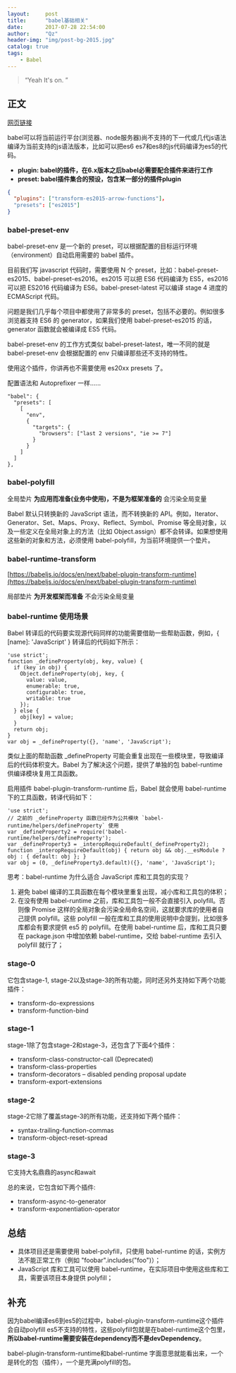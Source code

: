 ```yaml
---
layout:     post
title:      "babel基础相关"
date:       2017-07-28 22:54:00
author:     "Qz"
header-img: "img/post-bg-2015.jpg"
catalog: true
tags:
    - Babel
---
```


> “Yeah It's on. ”


## 正文


[网页链接](https://segmentfault.com/p/1210000008466178)



babel可以将当前运行平台(浏览器、node服务器)尚不支持的下一代或几代js语法编译为当前支持的js语法版本，比如可以把es6 es7和es8的js代码编译为es5的代码。



* **plugin: babel的插件，在6.x版本之后babel必需要配合插件来进行工作**
* **preset: babel插件集合的预设，包含某一部分的插件plugin**



```json
{
  "plugins": ["transform-es2015-arrow-functions"]，
  "presets": ["es2015"]
}
```











### babel-preset-env


babel-preset-env 是一个新的 preset，可以根据配置的目标运行环境（environment）自动启用需要的 babel 插件。

目前我们写 javascript 代码时，需要使用 N 个 preset，比如：babel-preset-es2015、babel-preset-es2016。es2015 可以把 ES6 代码编译为 ES5，es2016 可以把 ES2016 代码编译为 ES6。babel-preset-latest 可以编译 stage 4 进度的 ECMAScript 代码。

问题是我们几乎每个项目中都使用了非常多的 preset，包括不必要的。例如很多浏览器支持 ES6 的 generator，如果我们使用 babel-preset-es2015 的话，generator 函数就会被编译成 ES5 代码。

babel-preset-env 的工作方式类似 babel-preset-latest，唯一不同的就是 babel-preset-env 会根据配置的 env 只编译那些还不支持的特性。

使用这个插件，你讲再也不需要使用 es20xx presets 了。

配置语法和 Autoprefixer 一样......


```
"babel": {
  "presets": [
    [
      "env",
      {
        "targets": {
          "browsers": ["last 2 versions", "ie >= 7"]
        }
      }
    ]
  ]
},
```





### babel-polyfill
全局垫片
**为应用而准备(业务中使用)，不是为框架准备的**
会污染全局变量

Babel 默认只转换新的 JavaScript 语法，而不转换新的 API。例如，Iterator、Generator、Set、Maps、Proxy、Reflect、Symbol、Promise 等全局对象，以及一些定义在全局对象上的方法（比如 Object.assign）都不会转译。如果想使用这些新的对象和方法，必须使用 babel-polyfill，为当前环境提供一个垫片。


### babel-runtime-transform

[https://babeljs.io/docs/en/next/babel-plugin-transform-runtime](https://babeljs.io/docs/en/next/babel-plugin-transform-runtime)


局部垫片
**为开发框架而准备**
不会污染全局变量


### babel-runtime 使用场景
Babel 转译后的代码要实现源代码同样的功能需要借助一些帮助函数，例如，{ [name]: 'JavaScript' } 转译后的代码如下所示：
```
'use strict';
function _defineProperty(obj, key, value) {
  if (key in obj) {
    Object.defineProperty(obj, key, {
      value: value,
      enumerable: true,
      configurable: true,
      writable: true
    });
  } else {
    obj[key] = value;
  }
  return obj;
}
var obj = _defineProperty({}, 'name', 'JavaScript');
```

类似上面的帮助函数 _defineProperty 可能会重复出现在一些模块里，导致编译后的代码体积变大。Babel 为了解决这个问题，提供了单独的包 babel-runtime 供编译模块复用工具函数。

启用插件 babel-plugin-transform-runtime 后，Babel 就会使用 babel-runtime 下的工具函数，转译代码如下：
```
'use strict';
// 之前的 _defineProperty 函数已经作为公共模块 `babel-runtime/helpers/defineProperty` 使用
var _defineProperty2 = require('babel-runtime/helpers/defineProperty');
var _defineProperty3 = _interopRequireDefault(_defineProperty2);
function _interopRequireDefault(obj) { return obj && obj.__esModule ? obj : { default: obj }; }
var obj = (0, _defineProperty3.default)({}, 'name', 'JavaScript');
```

思考：babel-runtime 为什么适合 JavaScript 库和工具包的实现？
1. 避免 babel 编译的工具函数在每个模块里重复出现，减小库和工具包的体积；
2. 在没有使用 babel-runtime 之前，库和工具包一般不会直接引入 polyfill。否则像 Promise 这样的全局对象会污染全局命名空间，这就要求库的使用者自己提供 polyfill。这些 polyfill 一般在库和工具的使用说明中会提到，比如很多库都会有要求提供 es5 的 polyfill。在使用 babel-runtime 后，库和工具只要在 package.json 中增加依赖 babel-runtime，交给 babel-runtime 去引入 polyfill 就行了；



### stage-0


它包含stage-1, stage-2以及stage-3的所有功能，同时还另外支持如下两个功能插件：

* transform-do-expressions
* transform-function-bind


### stage-1
stage-1除了包含stage-2和stage-3，还包含了下面4个插件：


* transform-class-constructor-call (Deprecated)
* transform-class-properties
* transform-decorators – disabled pending proposal update
* transform-export-extensions



### stage-2

stage-2它除了覆盖stage-3的所有功能，还支持如下两个插件：

* syntax-trailing-function-commas
* transform-object-reset-spread


### stage-3
它支持大名鼎鼎的async和await


总的来说，它包含如下两个插件:

* transform-async-to-generator
* transform-exponentiation-operator






## 总结
* 具体项目还是需要使用 babel-polyfill，只使用 babel-runtime 的话，实例方法不能正常工作（例如 "foobar".includes("foo")）；
* JavaScript 库和工具可以使用 babel-runtime，在实际项目中使用这些库和工具，需要该项目本身提供 polyfill；





## 补充
因为babel编译es6到es5的过程中，babel-plugin-transform-runtime这个插件会自动polyfill es5不支持的特性，这些polyfill包就是在babel-runtime这个包里，**所以babel-runtime需要安装在dependency而不是devDependency**。

babel-plugin-transform-runtime和babel-runtime
字面意思就能看出来，一个是转化的包（插件），一个是充满polyfill的包。






